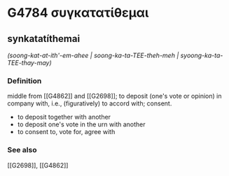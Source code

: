 # G4784 συγκατατίθεμαι

## synkatatíthemai

_(soong-kat-at-ith'-em-ahee | soong-ka-ta-TEE-theh-meh | syoong-ka-ta-TEE-thay-may)_

### Definition

middle from [[G4862]] and [[G2698]]; to deposit (one's vote or opinion) in company with, i.e., (figuratively) to accord with; consent.

- to deposit together with another
- to deposit one's vote in the urn with another
- to consent to, vote for, agree with

### See also

[[G2698]], [[G4862]]

